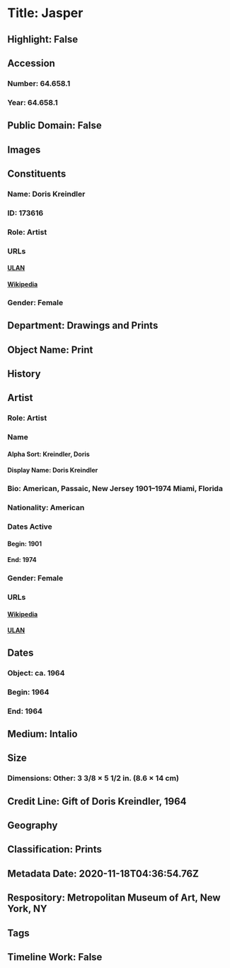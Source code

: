 # Title: Jasper
## Highlight: False
## Accession
### Number: 64.658.1
### Year: 64.658.1
## Public Domain: False
## Images
## Constituents
### Name: Doris Kreindler
### ID: 173616
### Role: Artist
### URLs
#### [ULAN](http://vocab.getty.edu/page/ulan/500465042)
#### [Wikipedia](https://www.wikidata.org/wiki/Q21294982)
### Gender: Female
## Department: Drawings and Prints
## Object Name: Print
## History
## Artist
### Role: Artist
### Name
#### Alpha Sort: Kreindler, Doris
#### Display Name: Doris Kreindler
### Bio: American, Passaic, New Jersey 1901–1974 Miami, Florida
### Nationality: American
### Dates Active
#### Begin: 1901
#### End: 1974
### Gender: Female
### URLs
#### [Wikipedia](https://www.wikidata.org/wiki/Q21294982)
#### [ULAN](http://vocab.getty.edu/page/ulan/500465042)
## Dates
### Object: ca. 1964
### Begin: 1964
### End: 1964
## Medium: Intalio
## Size
### Dimensions: Other: 3 3/8 × 5 1/2 in. (8.6 × 14 cm)
## Credit Line: Gift of Doris Kreindler, 1964
## Geography
## Classification: Prints
## Metadata Date: 2020-11-18T04:36:54.76Z
## Respository: Metropolitan Museum of Art, New York, NY
## Tags
## Timeline Work: False